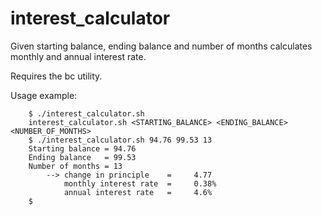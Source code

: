 # interest_calculator
Given starting balance, ending balance and number of months calculates monthly
and annual interest rate.

Requires the bc utility.

Usage example:

        $ ./interest_calculator.sh
        interest_calculator.sh <STARTING_BALANCE> <ENDING_BALANCE> <NUMBER_OF_MONTHS>
        $ ./interest_calculator.sh 94.76 99.53 13
        Starting balance = 94.76
        Ending balance   = 99.53
        Number of months = 13
            --> change in principle    =     4.77
                monthly interest rate  =     0.38%
                annual interest rate   =     4.6%
        $
